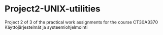 # Project2-UNIX-utilities


Project 2 of 3 of the practical work assignments for the course CT30A3370 Käyttöjärjestelmät ja systeemiohjelmointi
